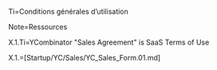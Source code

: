 Ti=Conditions générales d’utilisation

Note=Ressources

X.1.Ti=YCombinator "Sales Agreement" is SaaS Terms of Use

X.1.=[Startup/YC/Sales/YC_Sales_Form.01.md]